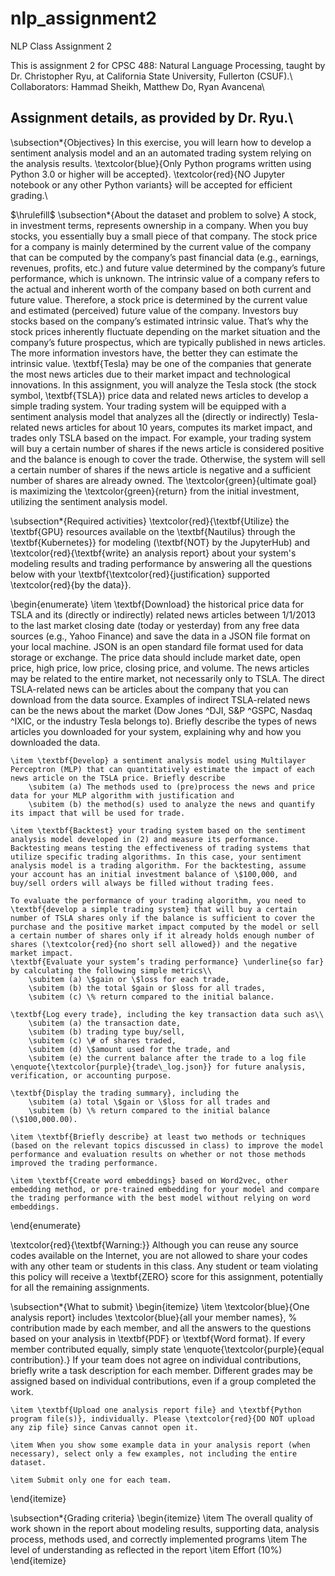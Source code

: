 # nlp_assignment2
NLP Class Assignment 2

This is assignment 2 for CPSC 488: Natural Language Processing, taught by Dr. Christopher Ryu, at California State University, Fullerton (CSUF).\\
Collaborators: Hammad Sheikh, Matthew Do, Ryan Avancena\\

Assignment details, as provided by Dr. Ryu.\\
--------------------------------------------------------------------------------

\subsection*{Objectives}
In this exercise, you will learn how to develop a sentiment analysis model and an an automated trading system relying on the analysis results.
\textcolor{blue}{Only Python programs written using Python 3.0 or higher will be accepted}. \textcolor{red}{NO Jupyter notebook or any other Python variants} will be accepted for efficient grading.\\

$\hrulefill$
\subsection*{About the dataset and problem to solve}
A stock, in investment terms, represents ownership in a company. When you buy stocks, you essentially buy a small piece of that company. The stock price for a company is mainly determined by the current value of the company that can be computed by the company’s past financial data (e.g., earnings, revenues, profits, etc.) and future value determined by the company’s future performance, which is unknown. The intrinsic value of a company refers to the actual and inherent worth of the company based on both current and future value. Therefore, a stock price is determined by the current value and estimated (perceived) future value of the company. Investors buy stocks based on the company’s estimated intrinsic value. That’s why the stock prices inherently fluctuate depending on the market situation and the company’s future prospectus, which are typically published in news articles. The more information investors have, the better they can estimate the intrinsic value.
\textbf{Tesla} may be one of the companies that generate the most news articles due to their market impact and technological innovations. In this assignment, you will analyze the Tesla stock (the stock symbol, \textbf{TSLA}) price data and related news articles to develop a simple trading system. Your trading system will be equipped with a sentiment analysis model that analyzes all the (directly or indirectly) Tesla-related news articles for about 10 years, computes its market impact, and trades only TSLA based on the impact. For example, your trading system will buy a certain number of shares if the news article is considered positive and the balance is enough to cover the trade. Otherwise, the system will sell a certain number of shares if the news article is negative and a sufficient number of shares are already owned. The \textcolor{green}{ultimate goal} is maximizing the \textcolor{green}{return} from the initial investment, utilizing the sentiment analysis model.

\subsection*{Required activities}
\textcolor{red}{\textbf{Utilize} the \textbf{GPU} resources available on the \textbf{Nautilus} through the \textbf{Kubernetes}} for modeling (\textbf{NOT} by the JupyterHub) and \textcolor{red}{\textbf{write} an analysis report} about your system's modeling results and trading performance by answering all the questions below with your \textbf{\textcolor{red}{justification} supported \textcolor{red}{by the data}}.

\begin{enumerate}
	\item \textbf{Download} the historical price data for TSLA and its (directly or indirectly) related news articles between 1/1/2013 to the last market closing date (today or yesterday) from any free data sources (e.g., Yahoo Finance) and save the data in a JSON file format on your local machine. JSON is an open standard file format used for data storage or exchange. The price data should include market date, open price, high price, low price, closing price, and volume. The news articles may be related to the entire market, not necessarily only to TSLA. The direct TSLA-related news can be articles about the company that you can download from the data source. Examples of indirect TSLA-related news can be the news about the market (Dow Jones \^DJI, S\&P \^GSPC, Nasdaq \^IXIC, or the industry Tesla belongs to). Briefly describe the types of news articles you downloaded for your system, explaining why and how you downloaded the data.

	\item \textbf{Develop} a sentiment analysis model using Multilayer Perceptron (MLP) that can quantitatively estimate the impact of each news article on the TSLA price. Briefly describe
		\subitem (a) The methods used to (pre)process the news and price data for your MLP algorithm with justification and
		\subitem (b) the method(s) used to analyze the news and quantify its impact that will be used for trade.

	\item \textbf{Backtest} your trading system based on the sentiment analysis model developed in (2) and measure its performance. Backtesting means testing the effectiveness of trading systems that utilize specific trading algorithms. In this case, your sentiment analysis model is a trading algorithm. For the backtesting, assume your account has an initial investment balance of \$100,000, and buy/sell orders will always be filled without trading fees.

	To evaluate the performance of your trading algorithm, you need to \textbf{develop a simple trading system} that will buy a certain number of TSLA shares only if the balance is sufficient to cover the purchase and the positive market impact computed by the model or sell a certain number of shares only if it already holds enough number of shares (\textcolor{red}{no short sell allowed}) and the negative market impact.
	\textbf{Evaluate your system’s trading performance} \underline{so far} by calculating the following simple metrics\\
		\subitem (a) \$gain or \$loss for each trade,
		\subitem (b) the total $gain or $loss for all trades,
		\subitem (c) \% return compared to the initial balance.

	\textbf{Log every trade}, including the key transaction data such as\\
		\subitem (a) the transaction date,
		\subitem (b) trading type buy/sell,
		\subitem (c) \# of shares traded,
		\subitem (d) \$amount used for the trade, and
		\subitem (e) the current balance after the trade to a log file \enquote{\textcolor{purple}{trade\_log.json}} for future analysis, verification, or accounting purpose.

	\textbf{Display the trading summary}, including the
		\subitem (a) total \$gain or \$loss for all trades and
		\subitem (b) \% return compared to the initial balance (\$100,000.00).

	\item \textbf{Briefly describe} at least two methods or techniques (based on the relevant topics discussed in class) to improve the model performance and evaluation results on whether or not those methods improved the trading performance.

	\item \textbf{Create word embeddings} based on Word2vec, other embedding method, or pre-trained embedding for your model and compare the trading performance with the best model without relying on word embeddings.
\end{enumerate}

\textcolor{red}{\textbf{Warning:}} Although you can reuse any source codes available on the Internet, you are not allowed to share your codes with any other team or students in this class. Any student or team violating this policy will receive a \textbf{ZERO} score for this assignment, potentially for all the remaining assignments.

\subsection*{What to submit}
\begin{itemize}
	\item \textcolor{blue}{One analysis report} includes \textcolor{blue}{all your member names}, \% contribution made by each member, and all the answers to the questions based on your analysis in \textbf{PDF} or \textbf{Word format}. If every member contributed equally, simply state \enquote{\textcolor{purple}{equal contribution}.} If your team does not agree on individual contributions, briefly write a task description for each member. Different grades may be assigned based on individual contributions, even if a group completed the work.

	\item \textbf{Upload one analysis report file} and \textbf{Python program file(s)}, individually. Please \textcolor{red}{DO NOT upload any zip file} since Canvas cannot open it.

	\item When you show some example data in your analysis report (when necessary), select only a few examples, not including the entire dataset.

	\item Submit only one for each team.
\end{itemize}

\subsection*{Grading criteria}
\begin{itemize}
	\item The overall quality of work shown in the report about modeling results, supporting data, analysis process, methods used, and correctly implemented programs
	\item The level of understanding as reflected in the report
	\item Effort (10\%)
\end{itemize}

